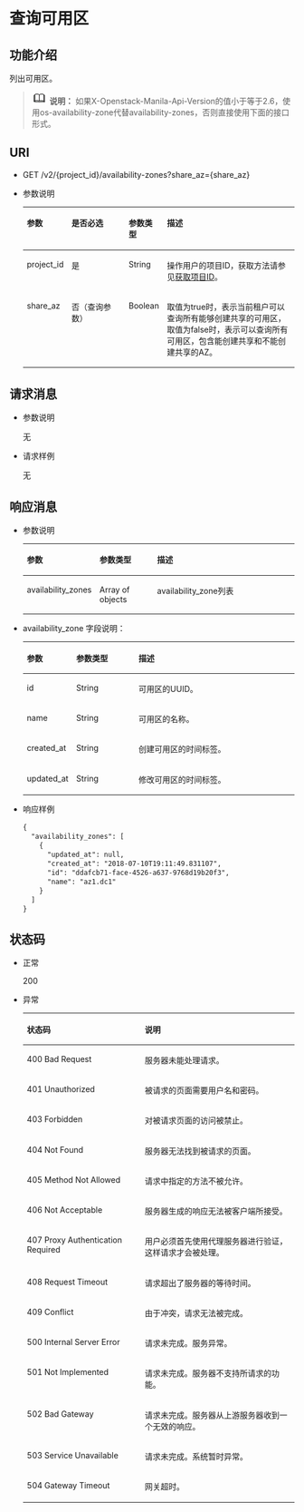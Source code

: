 # 查询可用区<a name="sfs_02_0046"></a>

## 功能介绍<a name="section35417005112634"></a>

列出可用区。

>![](public_sys-resources/icon-note.gif) **说明：** 
>如果X-Openstack-Manila-Api-Version的值小于等于2.6，使用os-availability-zone代替availability-zones，否则直接使用下面的接口形式。

## URI<a name="section56431007112911"></a>

-   GET /v2/\{project\_id\}/availability-zones?share\_az=\{share\_az\}
-   参数说明

    <a name="table1936210911319"></a>
    <table><thead align="left"><tr id="row2818054511319"><th class="cellrowborder" valign="top" width="16.17%" id="mcps1.1.5.1.1"><p id="p12976164364810"><a name="p12976164364810"></a><a name="p12976164364810"></a>参数</p>
    </th>
    <th class="cellrowborder" valign="top" width="21.23%" id="mcps1.1.5.1.2"><p id="p597674316485"><a name="p597674316485"></a><a name="p597674316485"></a>是否必选</p>
    </th>
    <th class="cellrowborder" valign="top" width="13.54%" id="mcps1.1.5.1.3"><p id="p1597694317485"><a name="p1597694317485"></a><a name="p1597694317485"></a>参数类型</p>
    </th>
    <th class="cellrowborder" valign="top" width="49.059999999999995%" id="mcps1.1.5.1.4"><p id="p797616433489"><a name="p797616433489"></a><a name="p797616433489"></a>描述</p>
    </th>
    </tr>
    </thead>
    <tbody><tr id="row4580752711319"><td class="cellrowborder" valign="top" width="16.17%" headers="mcps1.1.5.1.1 "><p id="p31893403113152"><a name="p31893403113152"></a><a name="p31893403113152"></a>project_id</p>
    </td>
    <td class="cellrowborder" valign="top" width="21.23%" headers="mcps1.1.5.1.2 "><p id="p33228870113152"><a name="p33228870113152"></a><a name="p33228870113152"></a>是</p>
    </td>
    <td class="cellrowborder" valign="top" width="13.54%" headers="mcps1.1.5.1.3 "><p id="p7183962113152"><a name="p7183962113152"></a><a name="p7183962113152"></a>String</p>
    </td>
    <td class="cellrowborder" valign="top" width="49.059999999999995%" headers="mcps1.1.5.1.4 "><p id="p45030013113152"><a name="p45030013113152"></a><a name="p45030013113152"></a>操作用户的项目ID，获取方法请参见<a href="获取项目ID.md">获取项目ID</a>。</p>
    </td>
    </tr>
    <tr id="row5827083212846"><td class="cellrowborder" valign="top" width="16.17%" headers="mcps1.1.5.1.1 "><p id="p11900165010280"><a name="p11900165010280"></a><a name="p11900165010280"></a>share_az</p>
    </td>
    <td class="cellrowborder" valign="top" width="21.23%" headers="mcps1.1.5.1.2 "><p id="p3290281212935"><a name="p3290281212935"></a><a name="p3290281212935"></a>否（查询参数）</p>
    </td>
    <td class="cellrowborder" valign="top" width="13.54%" headers="mcps1.1.5.1.3 "><p id="p65186226212935"><a name="p65186226212935"></a><a name="p65186226212935"></a>Boolean</p>
    </td>
    <td class="cellrowborder" valign="top" width="49.059999999999995%" headers="mcps1.1.5.1.4 "><p id="p45592923212935"><a name="p45592923212935"></a><a name="p45592923212935"></a>取值为true时，表示当前租户可以查询所有能够创建共享的可用区，取值为false时，表示可以查询所有可用区，包含能创建共享和不能创建共享的AZ。</p>
    </td>
    </tr>
    </tbody>
    </table>


## 请求消息<a name="section31808412113213"></a>

-   参数说明

    无


-   请求样例

    无


## 响应消息<a name="section20475353113911"></a>

-   参数说明

    <a name="tda30386a6e9d4540a4eb716742253a1b"></a>
    <table><thead align="left"><tr id="r8ada73019fa5407c8e16f6e1f7bc4bb1"><th class="cellrowborder" valign="top" width="16.93830616938306%" id="mcps1.1.4.1.1"><p id="p1557511221929"><a name="p1557511221929"></a><a name="p1557511221929"></a>参数</p>
    </th>
    <th class="cellrowborder" valign="top" width="23.507649235076496%" id="mcps1.1.4.1.2"><p id="p1457516221623"><a name="p1457516221623"></a><a name="p1457516221623"></a>参数类型</p>
    </th>
    <th class="cellrowborder" valign="top" width="59.55404459554045%" id="mcps1.1.4.1.3"><p id="p9590122217212"><a name="p9590122217212"></a><a name="p9590122217212"></a>描述</p>
    </th>
    </tr>
    </thead>
    <tbody><tr id="r1a20df0633434edc9d860eaf14b9a981"><td class="cellrowborder" valign="top" width="16.93830616938306%" headers="mcps1.1.4.1.1 "><p id="p34736356326"><a name="p34736356326"></a><a name="p34736356326"></a>availability_zones</p>
    </td>
    <td class="cellrowborder" valign="top" width="23.507649235076496%" headers="mcps1.1.4.1.2 "><p id="aab44f3064cf049479255909280c43ccf"><a name="aab44f3064cf049479255909280c43ccf"></a><a name="aab44f3064cf049479255909280c43ccf"></a>Array of objects</p>
    </td>
    <td class="cellrowborder" valign="top" width="59.55404459554045%" headers="mcps1.1.4.1.3 "><p id="afa73e2f572e845479878686baa515ac2"><a name="afa73e2f572e845479878686baa515ac2"></a><a name="afa73e2f572e845479878686baa515ac2"></a>availability_zone列表</p>
    </td>
    </tr>
    </tbody>
    </table>

-   availability\_zone 字段说明：

    <a name="tbcad918897d14fb49b92a4459d3f00fe"></a>
    <table><thead align="left"><tr id="r2549a099434b498b960a737e31dd5e22"><th class="cellrowborder" valign="top" width="16.83831616838316%" id="mcps1.1.4.1.1"><p id="p237219251522"><a name="p237219251522"></a><a name="p237219251522"></a>参数</p>
    </th>
    <th class="cellrowborder" valign="top" width="23.227677232276772%" id="mcps1.1.4.1.2"><p id="p203887255210"><a name="p203887255210"></a><a name="p203887255210"></a>参数类型</p>
    </th>
    <th class="cellrowborder" valign="top" width="59.93400659934007%" id="mcps1.1.4.1.3"><p id="p7388025426"><a name="p7388025426"></a><a name="p7388025426"></a>描述</p>
    </th>
    </tr>
    </thead>
    <tbody><tr id="r24e1fdd135614ddfb8bb62cd8b059790"><td class="cellrowborder" valign="top" width="16.83831616838316%" headers="mcps1.1.4.1.1 "><p id="zh-cn_topic_0064390791_p304425717377"><a name="zh-cn_topic_0064390791_p304425717377"></a><a name="zh-cn_topic_0064390791_p304425717377"></a>id</p>
    </td>
    <td class="cellrowborder" valign="top" width="23.227677232276772%" headers="mcps1.1.4.1.2 "><p id="a2739fe34fda84872ad4752a2a5904442"><a name="a2739fe34fda84872ad4752a2a5904442"></a><a name="a2739fe34fda84872ad4752a2a5904442"></a>String</p>
    </td>
    <td class="cellrowborder" valign="top" width="59.93400659934007%" headers="mcps1.1.4.1.3 "><p id="a8bd7dc44dfea4902ae6c3be200d16795"><a name="a8bd7dc44dfea4902ae6c3be200d16795"></a><a name="a8bd7dc44dfea4902ae6c3be200d16795"></a><span>可用区的</span><span>UUID</span><span>。</span></p>
    </td>
    </tr>
    <tr id="r363789c82fb941e5942a1a3569abd611"><td class="cellrowborder" valign="top" width="16.83831616838316%" headers="mcps1.1.4.1.1 "><p id="p19314133120334"><a name="p19314133120334"></a><a name="p19314133120334"></a>name</p>
    </td>
    <td class="cellrowborder" valign="top" width="23.227677232276772%" headers="mcps1.1.4.1.2 "><p id="p17314173113310"><a name="p17314173113310"></a><a name="p17314173113310"></a>String</p>
    </td>
    <td class="cellrowborder" valign="top" width="59.93400659934007%" headers="mcps1.1.4.1.3 "><p id="p133141431143310"><a name="p133141431143310"></a><a name="p133141431143310"></a><span>可用区的名称</span><span>。</span></p>
    </td>
    </tr>
    <tr id="reac38228b7ce4af8a38a972bfaa5ee93"><td class="cellrowborder" valign="top" width="16.83831616838316%" headers="mcps1.1.4.1.1 "><p id="zh-cn_topic_0064390791_p235133117377"><a name="zh-cn_topic_0064390791_p235133117377"></a><a name="zh-cn_topic_0064390791_p235133117377"></a>created_at</p>
    </td>
    <td class="cellrowborder" valign="top" width="23.227677232276772%" headers="mcps1.1.4.1.2 "><p id="ad559eba8660d4a39ba10681c9f2d174e"><a name="ad559eba8660d4a39ba10681c9f2d174e"></a><a name="ad559eba8660d4a39ba10681c9f2d174e"></a>String</p>
    </td>
    <td class="cellrowborder" valign="top" width="59.93400659934007%" headers="mcps1.1.4.1.3 "><p id="a17d9eed397184e7a8eba7e87435d098a"><a name="a17d9eed397184e7a8eba7e87435d098a"></a><a name="a17d9eed397184e7a8eba7e87435d098a"></a><span>创建</span><span>可用区的时间标签。</span></p>
    </td>
    </tr>
    <tr id="row95170168333"><td class="cellrowborder" valign="top" width="16.83831616838316%" headers="mcps1.1.4.1.1 "><p id="p2017594816335"><a name="p2017594816335"></a><a name="p2017594816335"></a>updated_at</p>
    </td>
    <td class="cellrowborder" valign="top" width="23.227677232276772%" headers="mcps1.1.4.1.2 "><p id="p20627152111333"><a name="p20627152111333"></a><a name="p20627152111333"></a>String</p>
    </td>
    <td class="cellrowborder" valign="top" width="59.93400659934007%" headers="mcps1.1.4.1.3 "><p id="p156271321123312"><a name="p156271321123312"></a><a name="p156271321123312"></a><span>修改可用区的时间标签。</span></p>
    </td>
    </tr>
    </tbody>
    </table>


-   响应样例

    ```
    {
      "availability_zones": [
        {
          "updated_at": null,
          "created_at": "2018-07-10T19:11:49.831107",
          "id": "ddafcb71-face-4526-a637-9768d19b20f3",
          "name": "az1.dc1"
        }
      ]
    }
    ```


## 状态码<a name="section14343996114232"></a>

-   正常

    200

-   异常

    <a name="t2090d44083d34718a5469023c0c64add"></a>
    <table><thead align="left"><tr id="ra369a8c86fba486db6b80296100f3699"><th class="cellrowborder" valign="top" width="43.43%" id="mcps1.1.3.1.1"><p id="aef56a0bee1724b0993bff1e74bd97796"><a name="aef56a0bee1724b0993bff1e74bd97796"></a><a name="aef56a0bee1724b0993bff1e74bd97796"></a>状态码</p>
    </th>
    <th class="cellrowborder" valign="top" width="56.57%" id="mcps1.1.3.1.2"><p id="a7923be73f3d642c48f49e12d9f575dbd"><a name="a7923be73f3d642c48f49e12d9f575dbd"></a><a name="a7923be73f3d642c48f49e12d9f575dbd"></a>说明</p>
    </th>
    </tr>
    </thead>
    <tbody><tr id="r9caf832a2eb74734a12db37bb5922e9c"><td class="cellrowborder" valign="top" width="43.43%" headers="mcps1.1.3.1.1 "><p id="zh-cn_topic_0064390791_p887409917377"><a name="zh-cn_topic_0064390791_p887409917377"></a><a name="zh-cn_topic_0064390791_p887409917377"></a>400 Bad Request</p>
    </td>
    <td class="cellrowborder" valign="top" width="56.57%" headers="mcps1.1.3.1.2 "><p id="ac915b170d5f2455096491b02762241ac"><a name="ac915b170d5f2455096491b02762241ac"></a><a name="ac915b170d5f2455096491b02762241ac"></a>服务器未能处理请求。</p>
    </td>
    </tr>
    <tr id="r10cfd100de64484f99318a78375120ff"><td class="cellrowborder" valign="top" width="43.43%" headers="mcps1.1.3.1.1 "><p id="a8193fd1ffce7479897c3de382c2eed15"><a name="a8193fd1ffce7479897c3de382c2eed15"></a><a name="a8193fd1ffce7479897c3de382c2eed15"></a>401 Unauthorized</p>
    </td>
    <td class="cellrowborder" valign="top" width="56.57%" headers="mcps1.1.3.1.2 "><p id="zh-cn_topic_0064390791_p52210117377"><a name="zh-cn_topic_0064390791_p52210117377"></a><a name="zh-cn_topic_0064390791_p52210117377"></a>被请求的页面需要用户名和密码。</p>
    </td>
    </tr>
    <tr id="r7a403b9870eb4da5b2a875a5b1539ffd"><td class="cellrowborder" valign="top" width="43.43%" headers="mcps1.1.3.1.1 "><p id="adbf7968a9dac42c49b53777be2aaf544"><a name="adbf7968a9dac42c49b53777be2aaf544"></a><a name="adbf7968a9dac42c49b53777be2aaf544"></a>403 Forbidden</p>
    </td>
    <td class="cellrowborder" valign="top" width="56.57%" headers="mcps1.1.3.1.2 "><p id="a0bc87a6af4f1456e8086bde01aebec6b"><a name="a0bc87a6af4f1456e8086bde01aebec6b"></a><a name="a0bc87a6af4f1456e8086bde01aebec6b"></a>对被请求页面的访问被禁止。</p>
    </td>
    </tr>
    <tr id="r3422b1bb54164104949a1a121c137932"><td class="cellrowborder" valign="top" width="43.43%" headers="mcps1.1.3.1.1 "><p id="a26dbdb35ea5c4d08b5c6ea8b184b8656"><a name="a26dbdb35ea5c4d08b5c6ea8b184b8656"></a><a name="a26dbdb35ea5c4d08b5c6ea8b184b8656"></a>404 Not Found</p>
    </td>
    <td class="cellrowborder" valign="top" width="56.57%" headers="mcps1.1.3.1.2 "><p id="acf1017be1cb84275bbbb87052f6ab21a"><a name="acf1017be1cb84275bbbb87052f6ab21a"></a><a name="acf1017be1cb84275bbbb87052f6ab21a"></a>服务器无法找到被请求的页面。</p>
    </td>
    </tr>
    <tr id="r98d495bd3a4f4d0b87572a4bd4173ce1"><td class="cellrowborder" valign="top" width="43.43%" headers="mcps1.1.3.1.1 "><p id="a8c7636bd87f64006979cb1f8fdf6bbcc"><a name="a8c7636bd87f64006979cb1f8fdf6bbcc"></a><a name="a8c7636bd87f64006979cb1f8fdf6bbcc"></a>405 Method Not Allowed</p>
    </td>
    <td class="cellrowborder" valign="top" width="56.57%" headers="mcps1.1.3.1.2 "><p id="a969e484ebb1d4f95a1c5d8803eb5805b"><a name="a969e484ebb1d4f95a1c5d8803eb5805b"></a><a name="a969e484ebb1d4f95a1c5d8803eb5805b"></a>请求中指定的方法不被允许。</p>
    </td>
    </tr>
    <tr id="rde52d6cce4fb49bda58bd438829c8b74"><td class="cellrowborder" valign="top" width="43.43%" headers="mcps1.1.3.1.1 "><p id="zh-cn_topic_0064390791_p781488717377"><a name="zh-cn_topic_0064390791_p781488717377"></a><a name="zh-cn_topic_0064390791_p781488717377"></a>406 Not Acceptable</p>
    </td>
    <td class="cellrowborder" valign="top" width="56.57%" headers="mcps1.1.3.1.2 "><p id="afa6f5ee4d9d5461ca179b522cbea0d34"><a name="afa6f5ee4d9d5461ca179b522cbea0d34"></a><a name="afa6f5ee4d9d5461ca179b522cbea0d34"></a>服务器生成的响应无法被客户端所接受。</p>
    </td>
    </tr>
    <tr id="r101c5bbfb8784aa883c87c38ef66d1ba"><td class="cellrowborder" valign="top" width="43.43%" headers="mcps1.1.3.1.1 "><p id="a4d23d1ea32c3487e8fa03fa7a39543d8"><a name="a4d23d1ea32c3487e8fa03fa7a39543d8"></a><a name="a4d23d1ea32c3487e8fa03fa7a39543d8"></a>407 Proxy Authentication Required</p>
    </td>
    <td class="cellrowborder" valign="top" width="56.57%" headers="mcps1.1.3.1.2 "><p id="zh-cn_topic_0064390791_p300388217377"><a name="zh-cn_topic_0064390791_p300388217377"></a><a name="zh-cn_topic_0064390791_p300388217377"></a>用户必须首先使用代理服务器进行验证，这样请求才会被处理。</p>
    </td>
    </tr>
    <tr id="r6206a8382c46402ab86f280e940f1756"><td class="cellrowborder" valign="top" width="43.43%" headers="mcps1.1.3.1.1 "><p id="a0c0a0346efed4a158e3f78aad3f92502"><a name="a0c0a0346efed4a158e3f78aad3f92502"></a><a name="a0c0a0346efed4a158e3f78aad3f92502"></a>408 Request Timeout</p>
    </td>
    <td class="cellrowborder" valign="top" width="56.57%" headers="mcps1.1.3.1.2 "><p id="zh-cn_topic_0064390791_p752846017377"><a name="zh-cn_topic_0064390791_p752846017377"></a><a name="zh-cn_topic_0064390791_p752846017377"></a>请求超出了服务器的等待时间。</p>
    </td>
    </tr>
    <tr id="r1f59abfea4d945d5853b088375ec075b"><td class="cellrowborder" valign="top" width="43.43%" headers="mcps1.1.3.1.1 "><p id="a4de368473ace407db9497a6d22044206"><a name="a4de368473ace407db9497a6d22044206"></a><a name="a4de368473ace407db9497a6d22044206"></a>409 Conflict</p>
    </td>
    <td class="cellrowborder" valign="top" width="56.57%" headers="mcps1.1.3.1.2 "><p id="a1e52611413ef42368e1fc74cedce0b14"><a name="a1e52611413ef42368e1fc74cedce0b14"></a><a name="a1e52611413ef42368e1fc74cedce0b14"></a>由于冲突，请求无法被完成。</p>
    </td>
    </tr>
    <tr id="r33f68eb575084d3d9c7a652797fa1d77"><td class="cellrowborder" valign="top" width="43.43%" headers="mcps1.1.3.1.1 "><p id="a696b29b12cea423cbd6649f0ffd68db8"><a name="a696b29b12cea423cbd6649f0ffd68db8"></a><a name="a696b29b12cea423cbd6649f0ffd68db8"></a>500 Internal Server Error</p>
    </td>
    <td class="cellrowborder" valign="top" width="56.57%" headers="mcps1.1.3.1.2 "><p id="ad20c3d1dc2b146f0a4632048769e0e72"><a name="ad20c3d1dc2b146f0a4632048769e0e72"></a><a name="ad20c3d1dc2b146f0a4632048769e0e72"></a>请求未完成。服务异常。</p>
    </td>
    </tr>
    <tr id="rc1e0e831ad8742b6b88bdfea358028be"><td class="cellrowborder" valign="top" width="43.43%" headers="mcps1.1.3.1.1 "><p id="af622f29f0130447f8615637fb7feb757"><a name="af622f29f0130447f8615637fb7feb757"></a><a name="af622f29f0130447f8615637fb7feb757"></a>501 Not Implemented</p>
    </td>
    <td class="cellrowborder" valign="top" width="56.57%" headers="mcps1.1.3.1.2 "><p id="ac3e5fdea4e1d4f7c9d3668ee30ed96f7"><a name="ac3e5fdea4e1d4f7c9d3668ee30ed96f7"></a><a name="ac3e5fdea4e1d4f7c9d3668ee30ed96f7"></a>请求未完成。服务器不支持所请求的功能。</p>
    </td>
    </tr>
    <tr id="r1ffb7ea16483434fbcdc681f373bb28d"><td class="cellrowborder" valign="top" width="43.43%" headers="mcps1.1.3.1.1 "><p id="a636bca04b6c74339a4e3f28eaa7e32bc"><a name="a636bca04b6c74339a4e3f28eaa7e32bc"></a><a name="a636bca04b6c74339a4e3f28eaa7e32bc"></a>502 Bad Gateway</p>
    </td>
    <td class="cellrowborder" valign="top" width="56.57%" headers="mcps1.1.3.1.2 "><p id="af68a220ad6d3488cad0a0361f2f94967"><a name="af68a220ad6d3488cad0a0361f2f94967"></a><a name="af68a220ad6d3488cad0a0361f2f94967"></a>请求未完成。服务器从上游服务器收到一个无效的响应。</p>
    </td>
    </tr>
    <tr id="r6658762006d1444084add1f582fae6bd"><td class="cellrowborder" valign="top" width="43.43%" headers="mcps1.1.3.1.1 "><p id="a71922f19bd4b44a88fc41255846b5660"><a name="a71922f19bd4b44a88fc41255846b5660"></a><a name="a71922f19bd4b44a88fc41255846b5660"></a>503 Service Unavailable</p>
    </td>
    <td class="cellrowborder" valign="top" width="56.57%" headers="mcps1.1.3.1.2 "><p id="zh-cn_topic_0064390791_p361803117377"><a name="zh-cn_topic_0064390791_p361803117377"></a><a name="zh-cn_topic_0064390791_p361803117377"></a>请求未完成。系统暂时异常。</p>
    </td>
    </tr>
    <tr id="rec0c716ad62543e4ac5806fcb22b8c54"><td class="cellrowborder" valign="top" width="43.43%" headers="mcps1.1.3.1.1 "><p id="a612773caf040494fa785db348dd7e335"><a name="a612773caf040494fa785db348dd7e335"></a><a name="a612773caf040494fa785db348dd7e335"></a>504 Gateway Timeout</p>
    </td>
    <td class="cellrowborder" valign="top" width="56.57%" headers="mcps1.1.3.1.2 "><p id="aa509f60996454e90b1521e61e3da4d9d"><a name="aa509f60996454e90b1521e61e3da4d9d"></a><a name="aa509f60996454e90b1521e61e3da4d9d"></a>网关超时。</p>
    </td>
    </tr>
    </tbody>
    </table>


